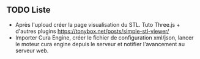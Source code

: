 ## TODO Liste
- Après l'upload créer la page visualisation du STL. Tuto Three.js + d'autres plugins https://tonybox.net/posts/simple-stl-viewer/
- Importer Cura Engine, créer le fichier de configuration xml/json, lancer le moteur cura engine depuis le serveur et notifier l'avancement au serveur web.